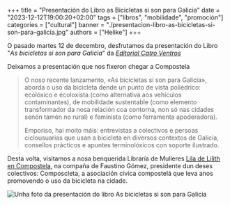 +++
title = "Presentación do Libro as Bicicletas si son para Galicia"
date = "2023-12-12T19:00:20+02:00"
tags = ["libros", "mobilidade", "promoción"]
categories = ["cultural"]
banner = "./presentacion-libro-as-bicicletas-si-son-para-galicia.jpg"
authors = ["Helike"]
+++

O pasado martes 12 de decembro, desfrutamos da presentación do Libro "*As bicicletas si son para Galicia*" da [*Editorial Catro Ventros*](https://catroventos.gal)

Deixamos a presentación que nos fixeron chegar a Compostela

> O noso recente lanzamento, «As bicicletas si son para Galicia», aborda o uso da bicicleta dende un punto de vista poliédrico: ecolóxico e ecoloxista (como alternativa aos vehículos contaminantes), de mobilidade sustentable (como elemento transformador da nosa relación coa contorna, non só nas cidades senón tamén no rural) e feminista (como ferramenta apoderadora).
>
> Emporiso, hai moito máis: entrevistas a colectivos e persoas ciclousuarias que usan a bicicleta en diversos contextos de Galicia, consellos prácticos e apuntes terminolóxicos con soporte ilustrado.

Desta volta, visitamos a nosa benquerida Libraría de Mulleres [Lila de Lilith en Compostela](http://tm.santiagodecompostela.gal/es/mapa/libraria-de-mulleres-lila-de-lilith), na compaña de Faustino Gómez, presidente dun deses colectivos: Composcleta, a asociación cívica compostelá que leva anos promovendo o uso da bicicleta na cidade.

![Unha foto da presentación do libro As bicicletas si son para Galicia](./presentacion-libro-as-bicicletas-si-son-para-galicia.jpg)
